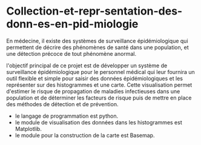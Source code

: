 # Collection-et-repr-sentation-des-donn-es-en-pid-miologie
En médecine, il existe des systèmes de surveillance épidémiologique qui permettent de décrire des phénomènes de santé dans une population, et une détection précoce de tout phénomène anormal.

l'objectif principal de ce projet est de développer un système de surveillance épidémiologique pour le personnel médical qui leur fournira un outil flexible et simple pour saisir des données épidémiologiques et les représenter sur des histogrammes et une carte. Cette visualisation permet d'estimer le risque de propagation de maladies infectieuses dans une population et de déterminer les facteurs de risque puis de mettre en place des méthodes de détection et de prévention.

* le langage de programmation est python.
* le module de visualisation des données dans les histogrammes est Matplotlib.
* le module pour la construction de la carte est Basemap.
